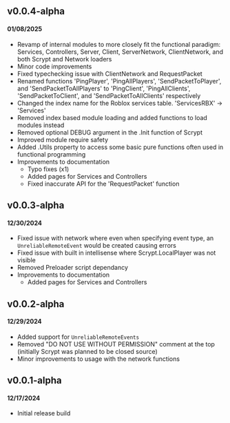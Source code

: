 ## v0.0.4-alpha
#### 01/08/2025
* Revamp of internal modules to more closely fit the functional paradigm: Services, Controllers, Server, Client, ServerNetwork, ClientNetwork, and both Scrypt and Network loaders
* Minor code improvements
* Fixed typechecking issue with ClientNetwork and RequestPacket
* Renamed functions 'PingPlayer', 'PingAllPlayers', 'SendPacketToPlayer', and 'SendPacketToAllPlayers' to 'PingClient', 'PingAllClients', 'SendPacketToClient', and 'SendPacketToAllClients' respectively
* Changed the index name for the Roblox services table. 'ServicesRBX' -> 'Services'
* Removed index based module loading and added functions to load modules instead
* Removed optional DEBUG argument in the .Init function of Scrypt
* Improved module require safety
* Added .Utils property to access some basic pure functions often used in functional programming
* Improvements to documentation
    * Typo fixes (x1)
    * Added pages for Services and Controllers
    * Fixed inaccurate API for the 'RequestPacket' function

## v0.0.3-alpha
#### 12/30/2024
* Fixed issue with network where even when specifying event type, an `UnreliableRemoteEvent` would be created causing errors
* Fixed issue with built in intellisense where Scrypt.LocalPlayer was not visible
* Removed Preloader script dependancy
* Improvements to documentation
    * Added pages for Services and Controllers

## v0.0.2-alpha
#### 12/29/2024
* Added support for `UnreliableRemoteEvents`
* Removed "DO NOT USE WITHOUT PERMISSION" comment at the top (initially Scrypt was planned to be closed source)
* Minor improvements to usage with the network functions

## v0.0.1-alpha
#### 12/17/2024
* Initial release build